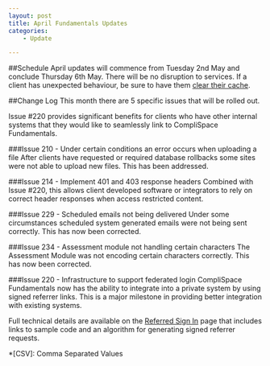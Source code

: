 ```yaml
---
layout: post
title: April Fundamentals Updates
categories:
    - Update

---
```


##Schedule
April updates will commence from Tuesday 2nd May and conclude 
Thursday 6th May. There will be no disruption to services. If a client 
has unexpected behaviour, be sure to have them [clear their cache][Clear Cache].

##Change Log
This month there are 5 specific issues that will be rolled out. 

Issue #220 provides significant benefits for clients who have other 
internal systems that they would like to seamlessly link to CompliSpace 
Fundamentals.


###Issue 210 - Under certain conditions an error occurs when uploading a file
After clients have requested or required database rollbacks some sites were not 
able to upload new files. This has been addressed.

###Issue 214 - Implement 401 and 403 response headers
Combined with Issue #220, this allows client developed software or integrators 
to rely on correct header responses when access restricted content.

###Issue 229 - Scheduled emails not being delivered
Under some circumstances scheduled system generated emails were not being sent
correctly. This has now been corrected.

###Issue 234 - Assessment module not handling certain characters
The Assessment Module was not encoding certain characters correctly. This has
now been corrected.

###Issue 220 - Infrastructure to support federated login 
CompliSpace Fundamentals now has the ability to integrate into a private system
by using signed referrer links. This is a major milestone in providing better
integration with existing systems.

Full technical details are available on the [Referred Sign In](ReferredSignIn.html) 
page that includes links to sample code and an algorithm for generating signed
referrer requests.

[basic authentication]: http://www.freesoft.org/CIE/RFC/1945/67.htm
[Markdown]: http://daringfireball.net/projects/markdown/
[Markdown Extra]: http://michelf.com/projects/php-markdown/extra/
[Clear Cache]: http://www.wikihow.com/Clear-Your-Browser's-Cache

*[CSV]: Comma Separated Values
